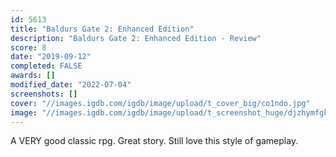 ```yaml
---
id: 5613
title: "Baldurs Gate 2: Enhanced Edition"
description: "Baldurs Gate 2: Enhanced Edition - Review"
score: 8
date: "2019-09-12"
completed: FALSE
awards: []
modified_date: "2022-07-04"
screenshots: []
cover: "//images.igdb.com/igdb/image/upload/t_cover_big/co1ndo.jpg"
image: "//images.igdb.com/igdb/image/upload/t_screenshot_huge/djzhymfgkj78skttxpbb.jpg"
---
```

A VERY good classic rpg. Great story. Still love this style of gameplay.